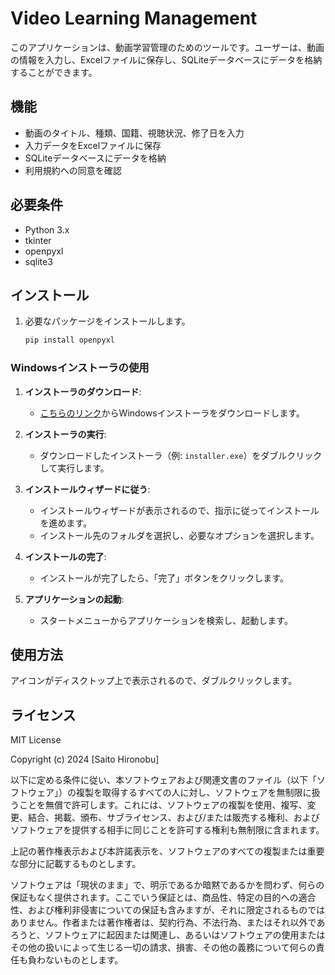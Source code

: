 # Video Learning Management

このアプリケーションは、動画学習管理のためのツールです。ユーザーは、動画の情報を入力し、Excelファイルに保存し、SQLiteデータベースにデータを格納することができます。

## 機能

- 動画のタイトル、種類、国籍、視聴状況、修了日を入力
- 入力データをExcelファイルに保存
- SQLiteデータベースにデータを格納
- 利用規約への同意を確認

## 必要条件

- Python 3.x
- tkinter
- openpyxl
- sqlite3

## インストール

1. 必要なパッケージをインストールします。

   ```bash
   pip install openpyxl
   ```

### Windowsインストーラの使用

1. **インストーラのダウンロード**:
   - [こちらのリンク](URL_TO_INSTALLER)からWindowsインストーラをダウンロードします。

2. **インストーラの実行**:
   - ダウンロードしたインストーラ（例: `installer.exe`）をダブルクリックして実行します。

3. **インストールウィザードに従う**:
   - インストールウィザードが表示されるので、指示に従ってインストールを進めます。
   - インストール先のフォルダを選択し、必要なオプションを選択します。

4. **インストールの完了**:
   - インストールが完了したら、「完了」ボタンをクリックします。

5. **アプリケーションの起動**:
   - スタートメニューからアプリケーションを検索し、起動します。

## 使用方法

アイコンがディスクトップ上で表示されるので、ダブルクリックします。

## ライセンス

MIT License

Copyright (c) 2024 [Saito Hironobu]

以下に定める条件に従い、本ソフトウェアおよび関連文書のファイル（以下「ソフトウェア」）の複製を取得するすべての人に対し、ソフトウェアを無制限に扱うことを無償で許可します。これには、ソフトウェアの複製を使用、複写、変更、結合、掲載、頒布、サブライセンス、および/または販売する権利、およびソフトウェアを提供する相手に同じことを許可する権利も無制限に含まれます。

上記の著作権表示および本許諾表示を、ソフトウェアのすべての複製または重要な部分に記載するものとします。

ソフトウェアは「現状のまま」で、明示であるか暗黙であるかを問わず、何らの保証もなく提供されます。ここでいう保証とは、商品性、特定の目的への適合性、および権利非侵害についての保証も含みますが、それに限定されるものではありません。作者または著作権者は、契約行為、不法行為、またはそれ以外であろうと、ソフトウェアに起因または関連し、あるいはソフトウェアの使用またはその他の扱いによって生じる一切の請求、損害、その他の義務について何らの責任も負わないものとします。

